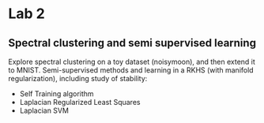 # Lab 2

## Spectral clustering and semi supervised learning
Explore spectral clustering on a toy dataset (noisymoon), and then extend it to MNIST. 
Semi-supervised methods and learning in a RKHS (with manifold regularization), including study of stability: 

- Self Training algorithm
- Laplacian Regularized Least Squares
- Laplacian SVM

